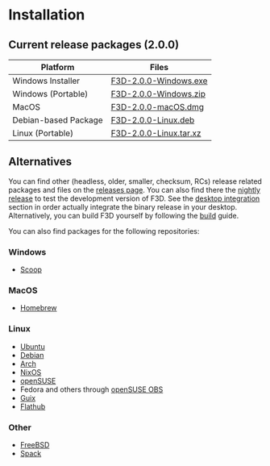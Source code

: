 # Installation

## Current release packages (2.0.0)

| Platform | Files |
| -------- | ----- |
| Windows Installer | [F3D-2.0.0-Windows.exe](https://github.com/f3d-app/f3d/releases/download/v2.0.0/F3D-2.0.0-Windows-x86_64-raytracing.exe) |
| Windows (Portable) | [F3D-2.0.0-Windows.zip](https://github.com/f3d-app/f3d/releases/download/v2.0.0/F3D-2.0.0-Windows-x86_64-raytracing.zip) |
| MacOS | [F3D-2.0.0-macOS.dmg](https://github.com/f3d-app/f3d/releases/download/v2.0.0/F3D-2.0.0-macOS-x86_64-raytracing.dmg) |
| Debian-based Package | [F3D-2.0.0-Linux.deb](https://github.com/f3d-app/f3d/releases/download/v2.0.0/F3D-2.0.0-Linux-x86_64-raytracing.deb) |
| Linux (Portable) | [F3D-2.0.0-Linux.tar.xz](https://github.com/f3d-app/f3d/releases/download/v2.0.0/F3D-2.0.0-Linux-x86_64-raytracing.tar.xz) |

## Alternatives

You can find other (headless, older, smaller, checksum, RCs) release related packages and files on the [releases page](https://github.com/f3d-app/f3d/releases).
You can also find there the [nightly release](https://github.com/f3d-app/f3d/releases/tag/nightly) to test the development version of F3D.
See the [desktop integration](DESKTOP_INTEGRATION.md) section in order actually integrate the binary release in your desktop.
Alternatively, you can build F3D yourself by following the [build](../dev/BUILD.md) guide.

You can also find packages for the following repositories:

### Windows

- [Scoop](https://scoop.sh/#/apps?q=f3d&s=0&d=1&o=true)

### MacOS

- [Homebrew](https://formulae.brew.sh/formula/f3d)

### Linux

- [Ubuntu](https://packages.ubuntu.com/search?keywords=f3d&searchon=names&exact=1&suite=all&section=all)
- [Debian](https://packages.debian.org/search?keywords=f3d&searchon=names&exact=1&suite=all&section=all)
- [Arch](https://archlinux.org/packages/community/x86_64/f3d/)
- [NixOS](https://search.nixos.org/packages?query=f3d)
- [openSUSE](https://software.opensuse.org/package/f3d)
- Fedora and others through [openSUSE OBS](https://build.opensuse.org/package/show/home:AndnoVember:F3D/f3d)
- [Guix](https://packages.guix.gnu.org/packages/f3d/)
- [Flathub](https://flathub.org/apps/details/io.github.f3d_app.f3d)

### Other

- [FreeBSD](https://cgit.freebsd.org/ports/tree/graphics/f3d)
- [Spack](https://packages.spack.io/package.html?name=f3d)
